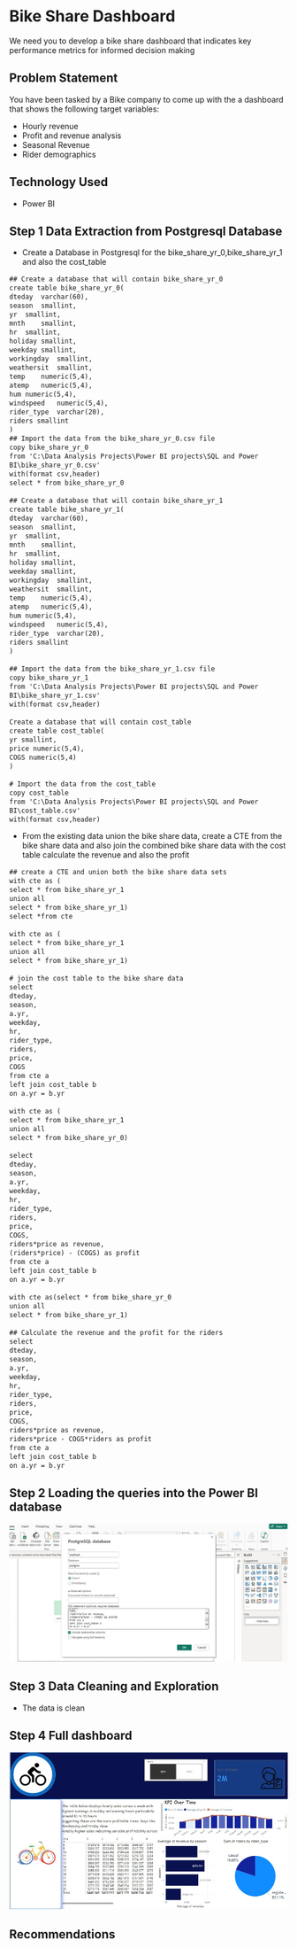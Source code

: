 # Bike Share Dashboard

We need you to develop a bike share dashboard that indicates key performance metrics for informed decision making 

## Problem Statement
You have been tasked by a Bike company to come up with the a dashboard that shows the following target variables:
- Hourly revenue
- Profit and revenue analysis
- Seasonal Revenue
- Rider demographics

## Technology Used
 - Power BI
   
## Step 1 Data Extraction from Postgresql Database
- Create a Database in Postgresql for the bike_share_yr_0,bike_share_yr_1 and  also the cost_table

```
## Create a database that will contain bike_share_yr_0
create table bike_share_yr_0(
dteday	varchar(60),
season	smallint,
yr	smallint,
mnth	smallint,
hr	smallint,
holiday	smallint,
weekday	smallint,
workingday	smallint,
weathersit	smallint,
temp	numeric(5,4),
atemp	numeric(5,4),
hum	numeric(5,4),
windspeed	numeric(5,4),
rider_type	varchar(20),
riders smallint
) 
## Import the data from the bike_share_yr_0.csv file
copy bike_share_yr_0
from 'C:\Data Analysis Projects\Power BI projects\SQL and Power BI\bike_share_yr_0.csv'
with(format csv,header)
select * from bike_share_yr_0

## Create a database that will contain bike_share_yr_1
create table bike_share_yr_1(
dteday	varchar(60),
season	smallint,
yr	smallint,
mnth	smallint,
hr	smallint,
holiday	smallint,
weekday	smallint,
workingday	smallint,
weathersit	smallint,
temp	numeric(5,4),
atemp	numeric(5,4),
hum	numeric(5,4),
windspeed	numeric(5,4),
rider_type	varchar(20),
riders smallint
)

## Import the data from the bike_share_yr_1.csv file
copy bike_share_yr_1
from 'C:\Data Analysis Projects\Power BI projects\SQL and Power BI\bike_share_yr_1.csv'
with(format csv,header)

Create a database that will contain cost_table
create table cost_table(
yr smallint,
price numeric(5,4),
COGS numeric(5,4)
)

# Import the data from the cost_table
copy cost_table
from 'C:\Data Analysis Projects\Power BI projects\SQL and Power BI\cost_table.csv'
with(format csv,header)
```
- From the existing data union the bike share data, create a CTE from the bike share data and also join the combined bike share data with the cost table calculate the revenue and also the profit
```
## create a CTE and union both the bike share data sets
with cte as (
select * from bike_share_yr_1
union all
select * from bike_share_yr_1)
select *from cte

with cte as (
select * from bike_share_yr_1
union all
select * from bike_share_yr_1)

# join the cost table to the bike share data
select 
dteday,
season,
a.yr,
weekday,
hr,
rider_type,
riders,
price,
COGS
from cte a
left join cost_table b
on a.yr = b.yr

with cte as (
select * from bike_share_yr_1
union all
select * from bike_share_yr_0)

select 
dteday,
season,
a.yr,
weekday,
hr,
rider_type,
riders,
price,
COGS,
riders*price as revenue,
(riders*price) - (COGS) as profit
from cte a
left join cost_table b
on a.yr = b.yr

with cte as(select * from bike_share_yr_0
union all
select * from bike_share_yr_1)

## Calculate the revenue and the profit for the riders
select 
dteday,
season,
a.yr,
weekday,
hr,
rider_type,
riders,
price,
COGS,
riders*price as revenue,
riders*price - COGS*riders as profit
from cte a
left join cost_table b
on a.yr = b.yr
```
## Step 2 Loading the queries into the Power BI database
![image](https://github.com/JORDANGAMBA99/Power-BI-projects/blob/fa49302109e6d5325db850cf557e0d9eb5806d49/Loading%20Query%20into%20the%20Power%20BI%20data%20base.jpg)

## Step 3 Data Cleaning and Exploration
- The data is clean

## Step 4 Full dashboard
![image](https://github.com/JORDANGAMBA99/Power-BI-projects/blob/397113e1cb77308e64e8b6852a5e1aff2fb6b821/Bikes%20share/Full%20Dashboard.jpg)

## Recommendations
